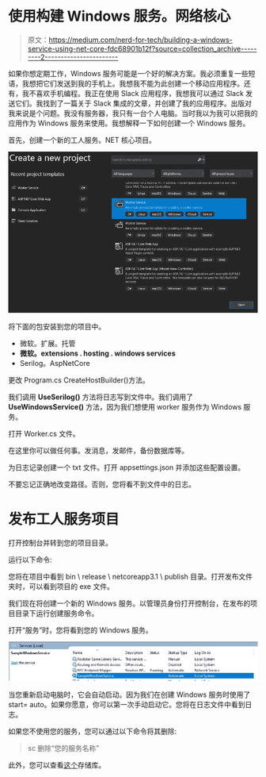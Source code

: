 # 使用构建 Windows 服务。网络核心

> 原文：<https://medium.com/nerd-for-tech/building-a-windows-service-using-net-core-fdc68901b12f?source=collection_archive---------2----------------------->

如果你想定期工作，Windows 服务可能是一个好的解决方案。我必须重复一些短语，我想把它们发送到我的手机上。我想我不能为此创建一个移动应用程序。还有，我不喜欢手机编程。我正在使用 Slack 应用程序，我想我可以通过 Slack 发送它们。我找到了一篇关于 Slack 集成的文章，并创建了我的应用程序。出版对我来说是个问题。我没有服务器，我只有一台个人电脑。当时我以为我可以把我的应用作为 Windows 服务来使用。我想解释一下如何创建一个 Windows 服务。

首先，创建一个新的工人服务。NET 核心项目。

![](img/910631fb048e02784e6cb8dc94a9dff3.png)

将下面的包安装到您的项目中。

*   微软。扩展。托管
*   **微软。extensions . hosting . windows services**
*   Serilog。AspNetCore

更改 Program.cs CreateHostBuilder()方法。

我们调用 **UseSerilog()** 方法将日志写到文件中。我们调用了 **UseWindowsService()** 方法，因为我们想使用 worker 服务作为 Windows 服务。

打开 Worker.cs 文件。

在这里你可以做任何事。发消息，发邮件，备份数据库等。

为日志记录创建一个 txt 文件。打开 appsettings.json 并添加这些配置设置。

不要忘记正确地改变路径。否则，您将看不到文件中的日志。

# 发布工人服务项目

打开控制台并转到您的项目目录。

运行以下命令:

您将在项目中看到 bin \ release \ netcoreapp3.1 \ publish 目录。打开发布文件夹时，可以看到项目的 exe 文件。

我们现在将创建一个新的 Windows 服务。以管理员身份打开控制台，在发布的项目目录下运行创建服务命令。

打开“服务”时，您将看到您的 Windows 服务。

![](img/a280d2ad59ecbec74c6ae6f3cd0da74a.png)

当您重新启动电脑时，它会自动启动。因为我们在创建 Windows 服务时使用了 start= auto。如果你愿意，你可以第一次手动启动它。您将在日志文件中看到日志。

如果您不使用您的服务，您可以通过以下命令将其删除:

> sc 删除“您的服务名称”

此外，您可以查看[这个](https://github.com/emreerkoca/article-samples/tree/master/ArticleSamples/SampleWindowsService)存储库。